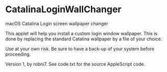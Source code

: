 # CatalinaLoginWallChanger
macOS Catalina Login screen wallpaper changer

This applet will help you install a custom login window wallpaper. This is done by replacing the standard Catalina wallpaper by a file of your choice.

Use at your own risk. Be sure to have a back-up of your system before proceeding.

Version 1, by robni7. See code.txt for the source AppleScript code.

